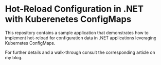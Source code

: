 # Hot-Reload Configuration in .NET with Kuberenetes ConfigMaps

This repository contains a sample application that demonstrates how to implement hot-reload for configuration data in .NET applications leveraging Kubernetes ConfigMaps.

For further details and a walk-through consult the corresponding article on my blog.
